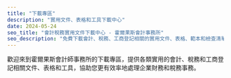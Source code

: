```yaml
---
title: "下載專區"
description: "實用文件、表格和工具下載中心"
date: 2024-05-24
seo_title: "會計稅務實用文件下載中心 - 霍爾果斯會計事務所"
seo_description: "免費下載會計、稅務、工商登記相關的實用文件、表格、範本和檢查清單，協助企業處理各項財務與稅務事務。"
---
```


歡迎來到霍爾果斯會計師事務所的下載專區，提供各類實用的會計、稅務和工商登記相關文件、表格和工具，協助您更有效率地處理企業財務和稅務事務。
